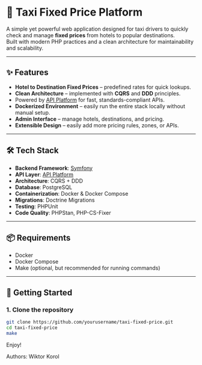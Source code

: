 # 🚖 Taxi Fixed Price Platform

A simple yet powerful web application designed for taxi drivers to quickly check and manage **fixed prices** from hotels to popular destinations.  
Built with modern PHP practices and a clean architecture for maintainability and scalability.

---

## ✨ Features

- **Hotel to Destination Fixed Prices** – predefined rates for quick lookups.
- **Clean Architecture** – implemented with **CQRS** and **DDD** principles.
- Powered by [API Platform](https://api-platform.com/) for fast, standards-compliant APIs.
- **Dockerized Environment** – easily run the entire stack locally without manual setup.
- **Admin Interface** – manage hotels, destinations, and pricing.
- **Extensible Design** – easily add more pricing rules, zones, or APIs.

---

## 🛠 Tech Stack

- **Backend Framework**: [Symfony](https://symfony.com/)
- **API Layer**: [API Platform](https://api-platform.com/)
- **Architecture**: CQRS + DDD
- **Database**: PostgreSQL
- **Containerization**: Docker & Docker Compose
- **Migrations**: Doctrine Migrations
- **Testing**: PHPUnit
- **Code Quality**: PHPStan, PHP-CS-Fixer

---

## 📦 Requirements

- Docker
- Docker Compose
- Make (optional, but recommended for running commands)

---

## 🚀 Getting Started

### 1. Clone the repository
```bash
git clone https://github.com/yourusername/taxi-fixed-price.git
cd taxi-fixed-price
make
```

Enjoy!

Authors: Wiktor Korol
